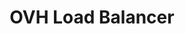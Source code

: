 ---
deprecated: true
title: OVH Load Balancer
slug: load-balancer
excerpt: How to use your OVH Load Balancer
---
